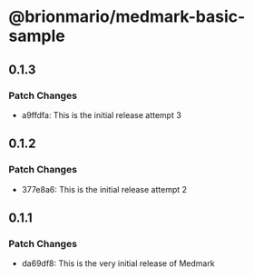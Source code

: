 # @brionmario/medmark-basic-sample

## 0.1.3

### Patch Changes

- a9ffdfa: This is the initial release attempt 3

## 0.1.2

### Patch Changes

- 377e8a6: This is the initial release attempt 2

## 0.1.1

### Patch Changes

- da69df8: This is the very initial release of Medmark
